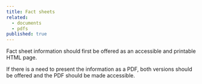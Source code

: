 ```yaml
---
title: Fact sheets
related: 
  - documents
  - pdfs
published: true
---
```


Fact sheet information should first be offered as an accessible and printable HTML page.

If there is a need to present the information as a PDF, both versions should be offered and the PDF should be made accessible.
